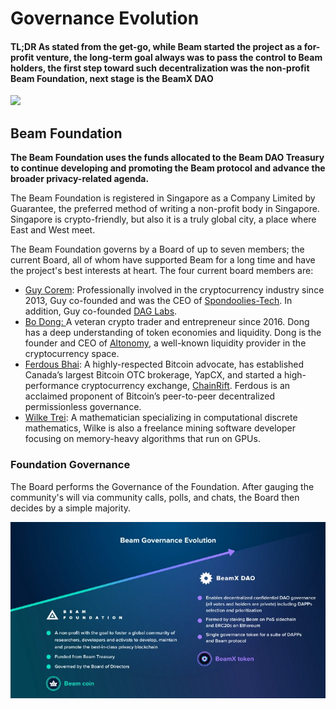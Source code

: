 # Governance Evolution

#### **TL;DR** As stated from the get-go, while Beam started the project as a for-profit venture, the long-term goal always was to pass the control to Beam holders, the first step toward such decentralization was the non-profit Beam Foundation, next stage is the BeamX DAO

![](https://lh4.googleusercontent.com/kDGHTsWOysG7q707-RwIXthzAOoPyUB48F3BfdyPVFDJZN02cgGgy0AKBA4vQWOgl76Ecn1TGloAKvndBIS0qRhVAJNEH6Sp4f8aSfuKzd1\_gViVzoK410GEVFw4s6pdtmMVxy2M)

## **Beam Foundation**

**The Beam Foundation uses the funds allocated to the Beam DAO Treasury to continue developing and promoting the Beam protocol and advance the broader privacy-related agenda.**

The Beam Foundation is registered in Singapore as a Company Limited by Guarantee, the preferred method of writing a non-profit body in Singapore. Singapore is crypto-friendly, but also it is a truly global city, a place where East and West meet.

The Beam Foundation governs by a Board of up to seven members; the current Board, all of whom have supported Beam for a long time and have the project's best interests at heart. The four current board members are:

* [Guy Corem](https://twitter.com/vcorem): Professionally involved in the cryptocurrency industry since 2013, Guy co-founded and was the CEO of [Spondoolies-Tech](https://www.spondoolies-tech.com/). In addition, Guy co-founded [DAG Labs](https://www.daglabs.com/).
* [Bo Dong: ](https://www.linkedin.com/in/bo-dong-5a518648/)A veteran crypto trader and entrepreneur since 2016. Dong has a deep understanding of token economies and liquidity. Dong is the founder and CEO of [Altonomy](https://www.altonomy.com/#/), a well-known liquidity provider in the cryptocurrency space.
* [Ferdous Bhai](https://twitter.com/ferdousbhai): A highly-respected Bitcoin advocate, has established Canada’s largest Bitcoin OTC brokerage, YapCX, and started a high-performance cryptocurrency exchange, [ChainRift](https://www.chainrift.com/). Ferdous is an acclaimed proponent of Bitcoin’s peer-to-peer decentralized permissionless governance.
* [Wilke Trei](https://www.linkedin.com/in/wilke-trei-7bb6b357/): A mathematician specializing in computational discrete mathematics, Wilke is also a freelance mining software developer focusing on memory-heavy algorithms that run on GPUs.

### **Foundation Governance**

The Board performs the Governance of the Foundation. After gauging the community's will via community calls, polls, and chats, the Board then decides by a simple majority.

![](../.gitbook/assets/image.png)

